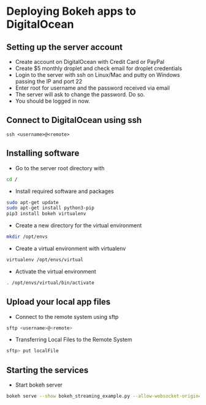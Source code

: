 # Deploying Bokeh apps to DigitalOcean


## Setting up the server account
- Create account on DigitalOcean with Credit Card or PayPal
- Create $5 monthly droplet and check email for droplet credentials
- Login to the server with ssh on Linux/Mac and putty on Windows passing the IP and port 22
- Enter root for username and the password received via email
- The server will ask to change the password. Do so.
- You should be logged in now.

## Connect to DigitalOcean using ssh

```
ssh <username>@<remote>
```

## Installing software
- Go to the server root directory with 
```bash
cd /
```
- Install required software and packages
```bash
sudo apt-get update
sudo apt-get install python3-pip
pip3 install bokeh virtualenv
```
- Create a new directory for the virtual environment
```bash
mkdir /opt/envs
```
- Create a virtual environment with virtualenv 
```bash
virtualenv /opt/envs/virtual
```
- Activate the virtual environment
```bash
. /opt/envs/virtual/bin/activate
```


## Upload your local app files
- Connect to the remote system using sftp
```bash
sftp <username>@<remote>
```
- Transferring Local Files to the Remote System
```bash
sftp> put localFile
```


## Starting the services
- Start bokeh server 
```bash
bokeh serve --show bokeh_streaming_example.py --allow-websocket-origin="*"
```
